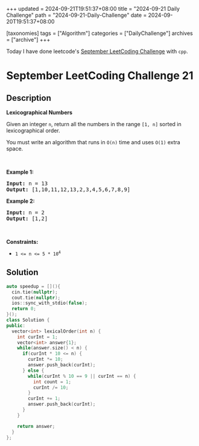 +++
updated = 2024-09-21T19:51:37+08:00
title = "2024-09-21 Daily Challenge"
path = "2024-09-21-Daily-Challenge"
date = 2024-09-20T19:51:37+08:00

[taxonomies]
tags = ["Algorithm"]
categories = ["DailyChallenge"]
archives = ["archive"]
+++

Today I have done leetcode's [September LeetCoding Challenge](https://leetcode.com/problems/lexicographical-numbers/) with `cpp`.

<!-- more -->

# September LeetCoding Challenge 21

## Description

**Lexicographical Numbers**

<p>Given an integer <code>n</code>, return all the numbers in the range <code>[1, n]</code> sorted in lexicographical order.</p>

<p>You must write an algorithm that runs in&nbsp;<code>O(n)</code>&nbsp;time and uses <code>O(1)</code> extra space.&nbsp;</p>

<p>&nbsp;</p>
<p><strong class="example">Example 1:</strong></p>
<pre><strong>Input:</strong> n = 13
<strong>Output:</strong> [1,10,11,12,13,2,3,4,5,6,7,8,9]
</pre><p><strong class="example">Example 2:</strong></p>
<pre><strong>Input:</strong> n = 2
<strong>Output:</strong> [1,2]
</pre>
<p>&nbsp;</p>
<p><strong>Constraints:</strong></p>

<ul>
	<li><code>1 &lt;= n &lt;= 5 * 10<sup>4</sup></code></li>
</ul>


## Solution

``` cpp
auto speedup = [](){
  cin.tie(nullptr);
  cout.tie(nullptr);
  ios::sync_with_stdio(false);
  return 0;
}();
class Solution {
public:
  vector<int> lexicalOrder(int n) {
    int curInt = 1;
    vector<int> answer{1};
    while(answer.size() < n) {
      if(curInt * 10 <= n) {
        curInt *= 10;
        answer.push_back(curInt);
      } else {
        while(curInt % 10 == 9 || curInt == n) {
          int count = 1;
          curInt /= 10;
        }
        curInt += 1;
        answer.push_back(curInt);
      }
    }

    return answer;
  }
};
```

